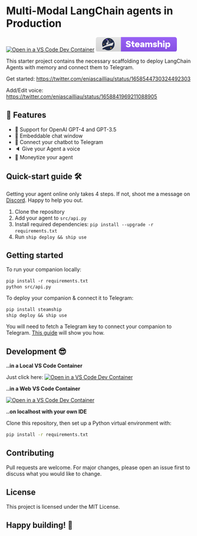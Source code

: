 # Multi-Modal LangChain agents in Production
[![Open in a VS Code Dev Container](https://img.shields.io/static/v1?label=Dev%20Containers&message=Open&color=blue&logo=visualstudiocode)](https://vscode.dev/redirect?url=vscode://ms-vscode-remote.remote-containers/cloneInVolume?url=https://github.com/steamship-packages/langchain-telegram-chatbot)
[![Steamship](https://raw.githubusercontent.com/steamship-core/python-client/main/badge.svg)](https://www.steamship.com/build?utm_source=github&utm_medium=badge&utm_campaign=awesome_gpt_prompts&utm_id=awesome_gpt_prompts)

This starter project contains the necessary scaffolding to deploy LangChain Agents with memory and connect them to Telegram.

Get started:
https://twitter.com/eniascailliau/status/1658544730324492303

Add/Edit voice: 
https://twitter.com/eniascailliau/status/1658841969211088905

## 🚀 Features

- 🧠 Support for OpenAI GPT-4 and GPT-3.5 
- 🔗 Embeddable chat window
- 🔌 Connect your chatbot to Telegram
- 🔈 Give your Agent a voice
- 💸 Moneytize your agent 

## Quick-start guide 🛠️

Getting your agent online only takes 4 steps. If not, shoot me a message on [Discord](https://steamship.com/discord). Happy to help you out. 

1. Clone the repository
2. Add your agent to `src/api.py`
3. Install required dependencies: `pip install --upgrade -r requirements.txt`
4. Run `ship deploy && ship use`



## Getting started 

To run your companion locally:

```
pip install -r requirements.txt
python src/api.py 
```

To deploy your companion & connect it to Telegram:

```
pip install steamship
ship deploy && ship use 
```

You will need to fetch a Telegram key to connect your companion to Telegram. [This guide](/docs/register-telegram-bot.md) will show you how.


## Development 😎


**..in a Local VS Code Container**

Just click here: [![Open in a VS Code Dev Container](https://img.shields.io/static/v1?label=Dev%20Containers&message=Open&color=blue&logo=visualstudiocode)](https://vscode.dev/redirect?url=vscode://ms-vscode-remote.remote-containers/cloneInVolume?url=https://github.com/steamship-core/hackathon-starter)

**..in a Web VS Code Container**

[![Open in a VS Code Dev Container](https://img.shields.io/static/v1?label=Dev%20Containers&message=Open&color=blue&logo=visualstudiocode)](https://vscode.dev/redirect?url=vscode://ms-vscode-remote.remote-containers/cloneInVolume?url=https://github.com/steamship-packages/langchain-telegram-chatbot)


**..on localhost with your own IDE**

Clone this repository, then set up a Python virtual environment with:

```bash
pip install -r requirements.txt
```


## Contributing
Pull requests are welcome. For major changes, please open an issue first to discuss what you would like to change.

## License
This project is licensed under the MIT License.

## Happy building! 🎉
